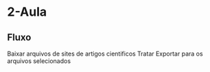 # 2-Aula
## Fluxo
Baixar arquivos de sites de artigos cientificos
Tratar 
Exportar para os arquivos selecionados
